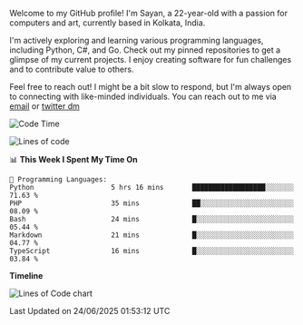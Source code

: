 Welcome to my GitHub profile! I'm Sayan, a 22-year-old with a passion for computers and art, currently based in Kolkata, India.

I'm actively exploring and learning various programming languages, including Python, C#, and Go. Check out my pinned repositories to get a glimpse of my current projects. I enjoy creating software for fun challenges and to contribute value to others.

Feel free to reach out! I might be a bit slow to respond, but I'm always open to connecting with like-minded individuals. You can reach out to me via [email](mailto:me@sayanbiswas.in) or [twitter dm](https://twitter.com/TheDankDel)

<!--START_SECTION:waka-->
![Code Time](http://img.shields.io/badge/Code%20Time-2%2C263%20hrs%204%20mins-blue)

![Lines of code](https://img.shields.io/badge/From%20Hello%20World%20I%27ve%20Written-11.0%20million%20lines%20of%20code-blue)

📊 **This Week I Spent My Time On** 

```text
💬 Programming Languages: 
Python                   5 hrs 16 mins       ██████████████████░░░░░░░   71.63 % 
PHP                      35 mins             ██░░░░░░░░░░░░░░░░░░░░░░░   08.09 % 
Bash                     24 mins             █░░░░░░░░░░░░░░░░░░░░░░░░   05.44 % 
Markdown                 21 mins             █░░░░░░░░░░░░░░░░░░░░░░░░   04.77 % 
TypeScript               16 mins             █░░░░░░░░░░░░░░░░░░░░░░░░   03.84 % 
```

**Timeline**

![Lines of Code chart](https://raw.githubusercontent.com/Dank-del/Dank-del/main/assets/bar_graph.png)


 Last Updated on 24/06/2025 01:53:12 UTC
<!--END_SECTION:waka-->
